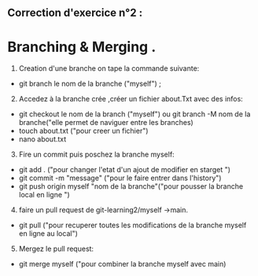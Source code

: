 ## Correction d'exercice n°2 :  
# Branching & Merging .
1. Creation d'une branche  on tape la commande suivante:   
 - git branch le nom de la branche ("myself") ;
2. Accedez à la branche crée ,créer un fichier about.Txt avec des infos:  
 - git checkout le nom de la branch ("myself") ou git branch -M nom de la branche("elle permet de naviguer entre les branches)
 - touch about.txt ("pour creer un fichier")
 - nano about.txt 
3. Fire un commit puis poschez la branche myself:
  - git add .  ("pour changer l'etat d'un ajout de modifier en starget ")
  - git commit -m "message" ("pour le faire entrer dans l'history")
  - git push origin myself "nom de la branche"("pour pousser la branche  local en ligne ")
4. faire un pull request de git-learning2/myself ->main.  
  - git pull ("pour recuperer toutes les modifications de la branche myself en ligne au local")
5. Mergez le pull request:  
  - git merge myself ("pour combiner la branche myself avec main)